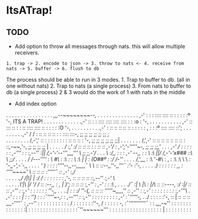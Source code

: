 # ItsATrap!

## TODO

- Add option to throw all messages through nats. this will allow multiple receivers.
 
 `1. trap -> 2. encode to json -> 3. throw to nats <- 4. receive from nats -> 5. buffer -> 6. flush to db`
 
 The process should be able to run in 3 modes.
	1. Trap to buffer to db. (all in one without nats)
        2. Trap to nats (a single process)
        3. From nats to buffer to db (a single process)
  2 & 3 would do the work of 1 with nats in the middle

- Add index option

. . . . . . . . . . . . . . . . _,,,--~~~~~~~~--,_
. . . . . . . . . . . . . . ,-' : : : :::: :::: :: : : : : :º '-, ITS A TRAP!
. . . . . . . . . . . . .,-' :: : : :::: :::: :::: :::: : : :o : '-,
. . . . . . . . . . . ,-' :: ::: :: : : :: :::: :::: :: : : : : :O '-,
. . . . . . . . . .,-' : :: :: :: :: :: : : : : : , : : :º :::: :::: ::';
. . . . . . . . .,-' / / : :: :: :: :: : : :::: :::-, ;; ;; ;; ;; ;; ;; ;\
. . . . . . . . /,-',' :: : : : : : : : : :: :: :: : '-, ;; ;; ;; ;; ;; ;;|
. . . . . . . /,',-' :: :: :: :: :: :: :: : ::_,-~~,_'-, ;; ;; ;; ;; |
. . . . . _/ :,' :/ :: :: :: : : :: :: _,-'/ : ,-';'-'''''~-, ;; ;; ;;,'
. . . ,-' / : : : : : : ,-''' : : :,--'' :|| /,-'-'--'''__,''' \ ;; ;,-'/
. . . \ :/,, : : : _,-' --,,_ : : \ :\ ||/ /,-'-'x### ::\ \ ;;/
. . . . \/ /---'''' : \ #\ : :\ : : \ :\ \| | : (O##º : :/ /-''
. . . . /,'____ : :\ '-#\ : \, : :\ :\ \ \ : '-,___,-',-`-,,
. . . . ' ) : : : :''''--,,--,,,,,,¯ \ \ :: ::--,,_''-,,'''¯ :'- :'-,
. . . . .) : : : : : : ,, : ''''~~~~' \ :: :: :: :'''''¯ :: ,-' :,/\
. . . . .\,/ /|\\| | :/ / : : : : : : : ,'-, :: :: :: :: ::,--'' :,-' \ \
. . . . .\\'|\\ \|/ '/ / :: :_--,, : , | )'; :: :: :: :,-'' : ,-' : : :\ \,
. . . ./¯ :| \ |\ : |/\ :: ::----, :\/ :|/ :: :: ,-'' : :,-' : : : : : : ''-,,
. . ..| : : :/ ''-(, :: :: :: '''''~,,,,,'' :: ,-'' : :,-' : : : : : : : : :,-'''\\
. ,-' : : : | : : '') : : :¯''''~-,: : ,--''' : :,-'' : : : : : : : : : ,-' :¯'''''-,_ .
./ : : : : :'-, :: | :: :: :: _,,-''''¯ : ,--'' : : : : : : : : : : : / : : : : : : :''-,
/ : : : : : -, :¯'''''''''''¯ : : _,,-~'' : : : : : : : : : : : : : :| : : : : : : : : :
: : : : : : : :¯''~~~~~~''' : : : : : : : : : : : : : : : : : : | : : : : : : : : :
